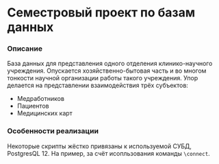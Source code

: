 # Семестровый проект по базам данных

### Описание

База данных для представления одного отделения клинико-научного учреждения. Опускается хозяйственно-бытовая часть и во многом тонкости научной организации работы такого учреждения. Упор делается на представлении взаимодействия трёх субъектов:

- Медработников
- Пациентов
- Медицинских карт

### Особенности реализации

Некоторые скрипты жёстко привязаны к используемой СУБД, PostgresQL 12. На пример, за счёт исопльзования команды `\connect`.
